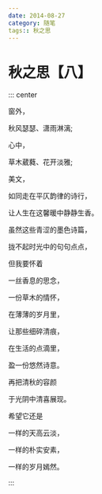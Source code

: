 ```yaml
---
date: 2014-08-27
category: 随笔
tags:: 秋之思
---
```


# 秋之思【八】

::: center

窗外，

秋风瑟瑟、潇雨淋漓;

心中，

草木葳蕤、花开淡雅;

美文，

如同走在平仄韵律的诗行，

让人生在这馨暖中静静生香。

虽然这些青涩的墨色诗篇，

拢不起时光中的句句点点，

但我要怀着

一丝香息的思念，

一份草木的情怀，

在薄薄的岁月里，

让那些细碎清痕，

在生活的点滴里，

盈一份悠然诗意。

再把清秋的容颜

于光阴中清喜展现。

希望它还是

一样的天高云淡，

一样的朴实安素，

一样的岁月嫣然。

:::
